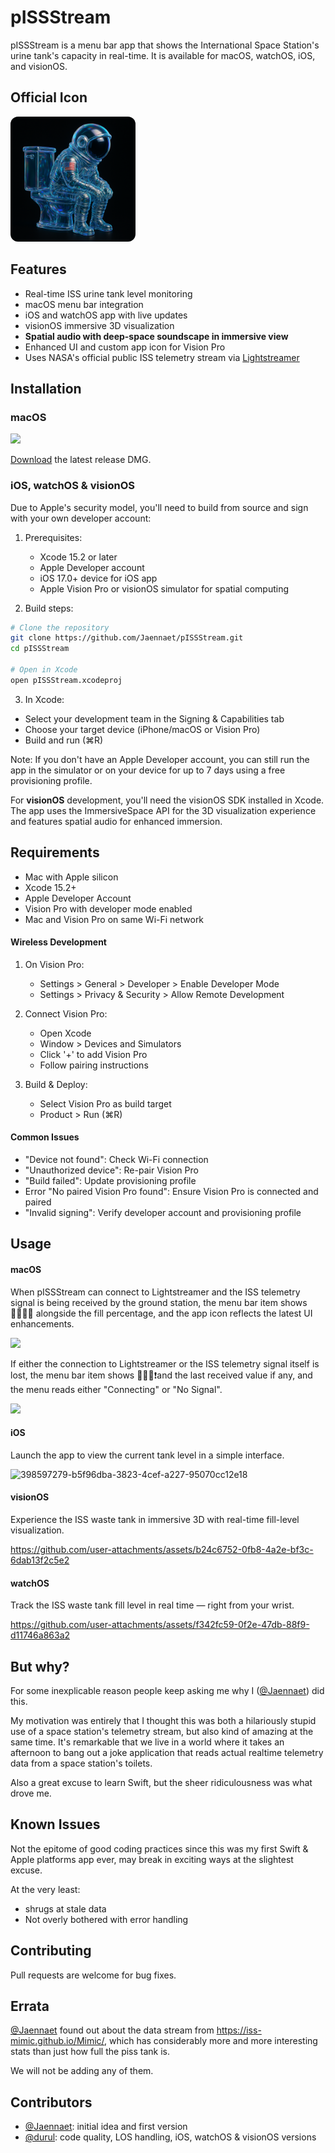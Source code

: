 # pISSStream

pISSStream is a menu bar app that shows the International Space Station's urine tank's capacity in real-time. It is available for macOS, watchOS, iOS, and visionOS.

## Official Icon

<img src="pISSStream/Assets.xcassets/AppIcon.appiconset/icon_512x512.png" alt="Launch Image" width="200" style="border-radius: 12px;" />

## Features

- Real-time ISS urine tank level monitoring
- macOS menu bar integration
- iOS and watchOS app with live updates
- visionOS immersive 3D visualization
- **Spatial audio with deep-space soundscape in immersive view**
- Enhanced UI and custom app icon for Vision Pro
- Uses NASA's official public ISS telemetry stream via [Lightstreamer](https://lightstreamer.com/)

## Installation

### macOS

![](https://panthercap.us-east.host.bsky.network/xrpc/com.atproto.sync.getBlob?did=did%3Aplc%3Acl3kuq4sxg3jpfjtom4gnamx&cid=bafkreidthbrhc7pjez4g445dpontwyefusimny45kja57twy2obshwtsn4)

[Download](https://github.com/Jaennaet/pISSStream/releases/download/v0.2/pISSStream.0.2.dmg) the latest release DMG.


### iOS, watchOS & visionOS
Due to Apple's security model, you'll need to build from source and sign with your own developer account:

1. Prerequisites:
   - Xcode 15.2 or later
   - Apple Developer account
   - iOS 17.0+ device for iOS app
   - Apple Vision Pro or visionOS simulator for spatial computing

2. Build steps:
```sh
# Clone the repository
git clone https://github.com/Jaennaet/pISSStream.git
cd pISSStream

# Open in Xcode
open pISSStream.xcodeproj
```

3. In Xcode:
- Select your development team in the Signing & Capabilities tab
- Choose your target device (iPhone/macOS or Vision Pro)
- Build and run (⌘R)

Note: If you don't have an Apple Developer account, you can still run the app in the simulator or on your device for up to 7 days using a free provisioning profile.

For **visionOS** development, you'll need the visionOS SDK installed in Xcode. The app uses the ImmersiveSpace API for the 3D visualization experience and features spatial audio for enhanced immersion.

## Requirements
- Mac with Apple silicon
- Xcode 15.2+
- Apple Developer Account
- Vision Pro with developer mode enabled
- Mac and Vision Pro on same Wi-Fi network

#### Wireless Development
1. On Vision Pro:
   - Settings > General > Developer > Enable Developer Mode
   - Settings > Privacy & Security > Allow Remote Development

2. Connect Vision Pro:
   - Open Xcode
   - Window > Devices and Simulators
   - Click '+' to add Vision Pro
   - Follow pairing instructions

3. Build & Deploy:
   - Select Vision Pro as build target
   - Product > Run (⌘R)

#### Common Issues
- "Device not found": Check Wi-Fi connection
- "Unauthorized device": Re-pair Vision Pro
- "Build failed": Update provisioning profile
- Error "No paired Vision Pro found": Ensure Vision Pro is connected and paired
- "Invalid signing": Verify developer account and provisioning profile

## Usage

#### macOS
When pISSStream can connect to Lightstreamer and the ISS telemetry signal is being received by the ground station, the menu bar item shows 🧑🏽‍🚀🚽 alongside the fill percentage, and the app icon reflects the latest UI enhancements.

![](https://panthercap.us-east.host.bsky.network/xrpc/com.atproto.sync.getBlob?did=did%3Aplc%3Acl3kuq4sxg3jpfjtom4gnamx&cid=bafkreiaykjgxzlvaf5jjp66uobqlapqcsb2zg7vobs2b47bwf54xnisgma)

If either the connection to Lightstreamer or the ISS telemetry signal itself is lost, the menu bar item shows 🧑🏽‍🚀❗and the last received value if any, and the menu reads either "Connecting" or "No Signal".

![](https://panthercap.us-east.host.bsky.network/xrpc/com.atproto.sync.getBlob?did=did%3Aplc%3Acl3kuq4sxg3jpfjtom4gnamx&cid=bafkreighfm74uy74zcz4pxk2rw4p5b2ts4tezebtkbyyocngqmyiyvenam)

#### iOS
Launch the app to view the current tank level in a simple interface.

![398597279-b5f96dba-3823-4cef-a227-95070cc12e18](https://github.com/user-attachments/assets/afad6330-498e-4fd8-bc22-ab9a4d5bbda9)


#### visionOS
Experience the ISS waste tank in immersive 3D with real-time fill-level visualization.

https://github.com/user-attachments/assets/b24c6752-0fb8-4a2e-bf3c-6dab13f2c5e2


#### watchOS
Track the ISS waste tank fill level in real time — right from your wrist.



https://github.com/user-attachments/assets/f342fc59-0f2e-47db-88f9-d11746a863a2




## But why?

For some inexplicable reason people keep asking me why I ([@Jaennaet](https://github.com/Jaennaet)) did this.

My motivation was entirely that I thought this was both a hilariously stupid use of a space station's telemetry stream, but also kind of amazing at the same time. It's remarkable that we live in a world where it takes an afternoon to bang out a joke application that reads actual realtime telemetry data from a space station's toilets.

Also a great excuse to learn Swift, but the sheer ridiculousness was what drove me.

## Known Issues

Not the epitome of good coding practices since this was my first Swift & Apple platforms app ever, may break in exciting ways at the slightest excuse.

At the very least:

- shrugs at stale data
- Not overly bothered with error handling

## Contributing
Pull requests are welcome for bug fixes.

## Errata
[@Jaennaet](https://github.com/Jaennaet) found out about the data stream from https://iss-mimic.github.io/Mimic/, which has considerably more and more interesting stats than just how full the piss tank is.

We will not be adding any of them.

## Contributors

- [@Jaennaet](https://github.com/Jaennaet): initial idea and first version
- [@durul](https://github.com/durul): code quality, LOS handling, iOS, watchOS & visionOS versions
